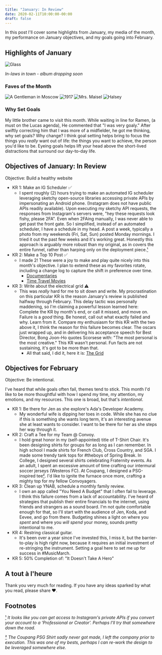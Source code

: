 ```yaml
---
title: "January: In Review"
date: 2020-02-11T10:00:00-00:00
draft: false
---
```


In this post I'll cover some highlights from January, my media of the month, my performance on January objectives, and my goals going into February.

## Highlights of January

<!--  -->

<!--  -->

![Glass](/images/2020-january/chihuley.jpg)

_In-laws in town - album dropping soon_

### Faves of the Month

![A Gentleman in Moscow](/images/2020-january/moscow.jpg)
![1917](/images/2020-january/1917.jpg)
![Mrs. Maisel](/images/2020-january/midge.png)
![Halsey](/images/2020-january/halsey-2.png)

### Why Set Goals

My little brother came to visit this month. While waiting in line for Ramen, (a must on the Lucas agenda), He commented that "I was very goaly." After swiftly correcting him that I was more of a midfielder, he got me thinking, why set goals? Why change? I think goal setting helps bring to focus the things you _really_ want out of life: the things you want to achieve, the person you'd like to be. Eyeing goals helps lift your head above the short-lived distractions that surround our day-to-day life.

## Objectives of January: In Review

Objective: Build a healthy website

- KR 1: Make an IG Scheduler ✅
  - I spent roughly (2) hours trying to make an automated IG scheduler leveraging sketchy open-source libraries accessing private APIs by impersonating an Android phone. (Instagram does not have public APIs readily available). Upon executing my sketchy API requests, the responses from Instagram's servers were, "hey these requests look fishy, please 2FA". Even when 2FAing manually, I was never able to get past the front gate. So I simplified, instead of an automated scheduler, I have a schedule in my head. A post a week, typically a photo from my weekends (Fri, Sat, Sun) posted Monday mornings. I tried it out the past few weeks and it's working great. Honestly this approach is arguably more robust than my original, as in covers the entire funnel, rather than harping only on the deployment piece.[¹](#1)
- KR 2: Make a Top 10 Post ✅
  - I made 2! These were a joy to make and play quite nicely into this month's objective. I plan to extend these as my favorites rotate, including a change log to capture the shift in preference over time.
    - [Documentaries](https://awildtylerappeared/posts/documentaries/)
    - [Time Travel Movies](https://awildtylerappeared/posts/time-travel-movies/)
- KR 3: Write about the electrical grid ⚠️
  - This was _really_ hard for me to sit down and write. My procrastination on this particular KR is the reason January's review is published halfway through February. This delay tactic was personally maddening, so I'm claiming a powerful lesson learned here: Complete the KR by month's end, or call it missed, and move on. Failure is a _good_ thing. Be honest, call out what exactly failed and why. Learn from it. Compare my enthusiasm for this KR with the two above it, I think the reason for this failure becomes clear. The oscars just wrapped up, and in delivering his acceptance speech for Best Director, Bong Joon-Ho quotes Scorsese with: "The most personal is the most creative." This KR wasn't personal. Fun facts are not sustaining, it's got to be more than that.
    - All that said, I did it, here it is: [The Grid](https://www.awildtylerappeared.com/posts/the-grid/)

## Objectives for February

Objective: Be intentional.

I've heard that while goals often fail, themes tend to stick. This month I'd like to be more thoughtful with how I spend my time, my attention, my emotions, and my resources. This one is broad, but that's _intentional_.

- KR 1: Be there for Jen as she explore's Ada's Developer Academy.
  - My wonderful wife is dipping her toes in code. While she has no clue if this is something she wants long term, it's an interesting avenue she at least wants to consider. I want to be there for her as she steps her way through it.
- KR 2: Craft a Tee for my Team @ Convoy.
  - I hold great honor in my (self-appointed) title of T-Shirt Chair. It's been designing shirts for groups for as long as I can remember. In high school I made shirts for French Club, Cross Country, and SGA. I made some trendy tank tops for #theboys of Spring Break. In College, I designed several shirts celebrating Fraternity events. As an adult, I spent an excessive amount of time crafting our intermural soccer jerseys (Westeros FC). At Coupang, I designed a PSG-inspired tee[²](#2). I'd like to ignite the furnace once more, crafting a mighty top for my fellow Convoyagers.
- KR 3: Clean up YNAB, schedule a monthly family review.
  - I own an app called "You Need A Budget" that I often fail to leverage. I think this failure comes from a lack of accountability. I've heard of strategies that publish their entire financials to the internet, using friends and strangers as a sound board. I'm not quite comfortable enough for that, so I'll start with the audience of Jen, Koda, and Eevee, and go from there. Budgeting shines a light on where you _spent_ and where you _will spend_ your money, sounds pretty intentional to me.
- KR 4: Restring classical guitar.
  - It's been over a year since I've invested this, I miss it, but the barrier-to-play is high right now, because it requires an initial investment of re-stringing the instrument. Setting a goal here to set me up for success in #MusicMarch.
- KR 5: 50% Completion of: "It Doesn't Take A Hero"

## A tout à l'heure

Thank you very much for reading. If you have any ideas sparked by what you read, please share ❤️.

## Footnotes

[¹](#1) _It looks like you can get access to Instagram's private APIs if you convert your account to a 'Professional or Creator'. Perhaps I'll try that somewhere down the road._

[²](#2) _The Coupang PSG Shirt sadly never got made, I left the company prior to execution. This was one of my bests, perhaps I can re-work the design to be leveraged somewhere else._

